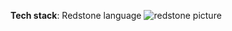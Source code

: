 **Tech stack**:
Redstone language ![redstone picture](https://avatars.mds.yandex.net/i?id=ce12d226dc36390471e08e4468f97624_l-4592904-images-thumbs&n=13)
